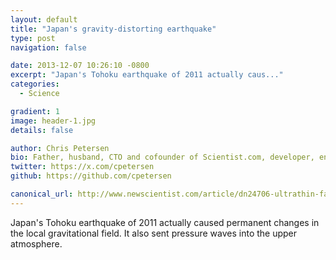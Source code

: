 ```yaml
---
layout: default
title: "Japan's gravity-distorting earthquake"
type: post
navigation: false

date: 2013-12-07 10:26:10 -0800
excerpt: "Japan's Tohoku earthquake of 2011 actually caus..."
categories:
  - Science

gradient: 1
image: header-1.jpg
details: false

author: Chris Petersen
bio: Father, husband, CTO and cofounder of Scientist.com, developer, entrepreneur and technologist.
twitter: https://x.com/cpetersen
github: https://github.com/cpetersen

canonical_url: http://www.newscientist.com/article/dn24706-ultrathin-fault-caused-gravitydistorting-japan-quake.html
---
```



Japan's Tohoku earthquake of 2011 actually caused permanent changes in the local gravitational field. It also sent pressure waves into the upper atmosphere.
